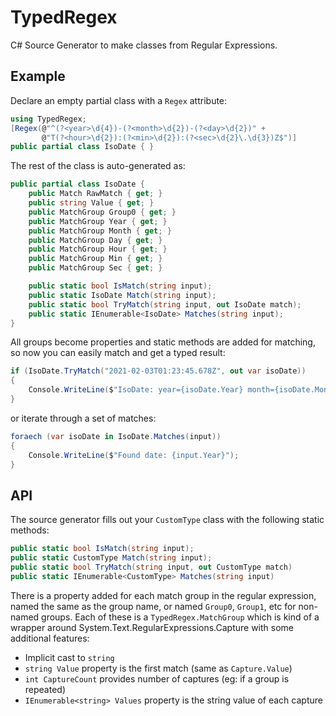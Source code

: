 # TypedRegex

C# Source Generator to make classes from Regular Expressions. 

## Example

Declare an empty partial class with a `Regex` attribute:

```csharp
using TypedRegex;
[Regex(@"^(?<year>\d{4})-(?<month>\d{2})-(?<day>\d{2})" +
       @"T(?<hour>\d{2}):(?<min>\d{2}):(?<sec>\d{2}\.\d{3})Z$")]
public partial class IsoDate { }
```

The rest of the class is auto-generated as:

```csharp
public partial class IsoDate {
    public Match RawMatch { get; }
    public string Value { get; }
    public MatchGroup Group0 { get; }
    public MatchGroup Year { get; }
    public MatchGroup Month { get; }
    public MatchGroup Day { get; }
    public MatchGroup Hour { get; }
    public MatchGroup Min { get; }
    public MatchGroup Sec { get; }

    public static bool IsMatch(string input);
    public static IsoDate Match(string input);
    public static bool TryMatch(string input, out IsoDate match);
    public static IEnumerable<IsoDate> Matches(string input);
}
```

All groups become properties and static methods are added for matching, so now you can easily match and get a typed result:

```csharp
if (IsoDate.TryMatch("2021-02-03T01:23:45.678Z", out var isoDate))
{
    Console.WriteLine($"IsoDate: year={isoDate.Year} month={isoDate.Month} day={isoDate.Day}");
}
```

or iterate through a set of matches:

```csharp
foraech (var isoDate in IsoDate.Matches(input))
{
    Console.WriteLine($"Found date: {input.Year}");
}
```

## API

The source generator fills out your `CustomType` class with the following static methods:

```csharp
public static bool IsMatch(string input);
public static CustomType Match(string input);
public static bool TryMatch(string input, out CustomType match)
public static IEnumerable<CustomType> Matches(string input)
```

There is a property added for each match group in the regular expression, named the same as 
the group name, or named `Group0`, `Group1`, etc for non-named groups. Each of these is a `TypedRegex.MatchGroup`
which is kind of a wrapper around System.Text.RegularExpressions.Capture with some additional features:

* Implicit cast to `string`
* `string Value` property is the first match (same as `Capture.Value`)
* `int CaptureCount` provides number of captures (eg: if a group is repeated)
* `IEnumerable<string> Values` property is the string value of each capture

